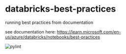 # databricks-best-practices
running best practices from documentation

see documentation here: https://learn.microsoft.com/en-us/azure/databricks/notebooks/best-practices

![pylint](https://img.shields.io/badge/PyLint-6.43-orange?logo=python&logoColor=white)
